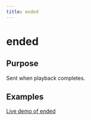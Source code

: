 ```yaml
---
title: ended
---
```

# ended #

## Purpose ##

Sent when playback completes.

## Examples ##

[Live demo of ended](http://jsfiddle.net/popcornjs/6hyLV/)

